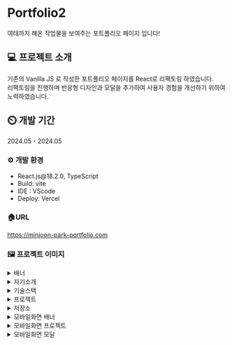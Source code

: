 # Portfolio2

여태까지 해온 작업물을 보여주는 포트폴리오 페이지 입니다!

## 💻 프로젝트 소개

기존의 Vanilla JS 로 작성한 포트폴리오 페이지를 React로 리팩토링 하였습니다.<br/>
리팩토링을 진행하며 반응형 디자인과 모달을 추가하여 사용자 경험을 개선하기 위하여 노력하였습니다.

## ⏲️ 개발 기간

2024.05 - 2024.05

### ⚙️ 개발 환경

<ul>
  <li>React.js@18.2.0, TypeScript</li>
  <li>Build: vite</li>
  <li>IDE : VScode</li>
  <li>Deploy: Vercel</li>
</ul>

### 🏠URL

<a href="https://minjoon-park-portfolio.com">https://minjoon-park-portfolio.com</a>

### 🖼️ 프로젝트 이미지

<details>
  <summary>배너</summary>

![portfolio2_banner](https://github.com/MinjoonHK/portfolio2/assets/108560916/e67e8d75-e8e5-462f-a382-3d9e40bd4103)

</details>

<details>
  <summary>자기소개</summary>
  
  ![portfolio2_aboutme](https://github.com/MinjoonHK/portfolio2/assets/108560916/844ba3ae-f897-44f9-baab-9798ce47f96e)
</details>

<details>
  <summary>기술스택</summary>

![portfolio2_skills](https://github.com/MinjoonHK/portfolio2/assets/108560916/ead0dbe4-579a-41e0-97c5-4c5a3431a80b)

</details>

<details>
  <summary>프로젝트</summary>

![portfolio2_project](https://github.com/MinjoonHK/portfolio2/assets/108560916/06f80e18-95a4-41c5-b469-c2f0dfe1f67a)

</details>

<details>
  <summary>저장소</summary>

![portfolio2_archiving](https://github.com/MinjoonHK/portfolio2/assets/108560916/ceca1b0e-d4ac-4fec-9101-558b6693c35e)

</details>

<details>
  <summary>모바일화면 배너</summary>

![portfolio2_mobile_banner](https://github.com/MinjoonHK/portfolio2/assets/108560916/0795d8e6-0337-4cf2-a2ba-08e879509f41)

</details>

<details>
  <summary>모바일화면 프로젝트</summary>

![portfolio2_mobile_project](https://github.com/MinjoonHK/portfolio2/assets/108560916/18dfb977-9225-41a1-a737-d3dbb7eba86f)

</details>

<details>
  <summary>모바일화면 모달</summary>

![portfolio2_mobile_modal](https://github.com/MinjoonHK/portfolio2/assets/108560916/59a6fc1d-138d-41e6-ae94-6050d90c8863)

</details>
